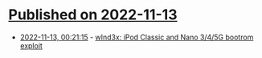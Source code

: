 # [Published on 2022-11-13](index.md)

* [2022-11-13, 00:21:15](https://lobste.rs/s/9kgq5r/wind3x_ipod_classic_nano_3_4_5g_bootrom) - [wInd3x: iPod Classic and Nano 3/4/5G bootrom exploit](https://github.com/freemyipod/wInd3x)
